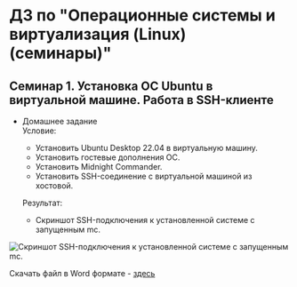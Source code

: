 # ДЗ по "Операционные системы и виртуализация (Linux) (семинары)"

## Семинар 1. Установка ОС Ubuntu в виртуальной машине. Работа в SSH-клиенте
* Домашнее задание  
Условие:
  - Установить Ubuntu Desktop 22.04 в виртуальную
машину.
  - Установить гостевые дополнения ОС.
  - Установить Midnight Commander.
  - Установить SSH-соединение с виртуальной машиной
из хостовой.  

   Результат:  
  - Скриншот SSH-подключения к установленной системе с
   запущенным mc.

![Скриншот SSH-подключения к установленной системе с запущенным mc.](https://glonassgps-my.sharepoint.com/:i:/g/personal/uc20100_glonassgps_onmicrosoft_com/ERKIZRO5daRLhm7LVmTb1lsB_KQKCdrY6-hOjffLot1rjw?e=oMUZ2j "Скриншот SSH-подключения к установленной системе с запущенным mc.")

Скачать файл в Word формате - [здесь](https://glonassgps-my.sharepoint.com/:w:/g/personal/uc20100_glonassgps_onmicrosoft_com/Eb19ehK4-55Gj1jupdC30UcBzW2scjjNvNqthICXeIsGvw?e=bRwCVO)